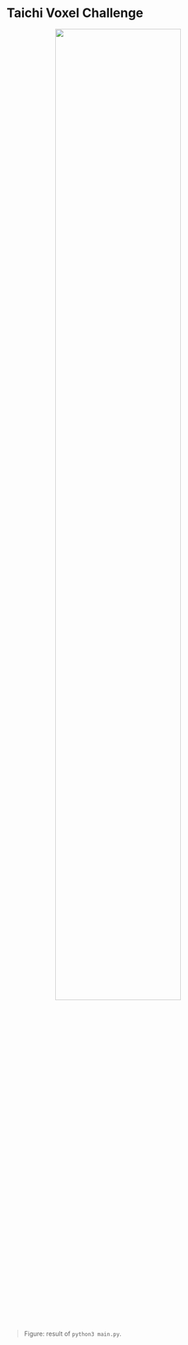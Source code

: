 # <a name="title">Taichi Voxel Challenge</a>

<p align="center">
<img src="star_kirby_switch.png" width="75%"></img>
</p>

> Figure: result of `python3 main.py`. 